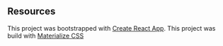 ## Resources

This project was bootstrapped with [Create React App](https://github.com/facebook/create-react-app).
This project was build with [Materialize CSS](https://materializecss.com/color.html)